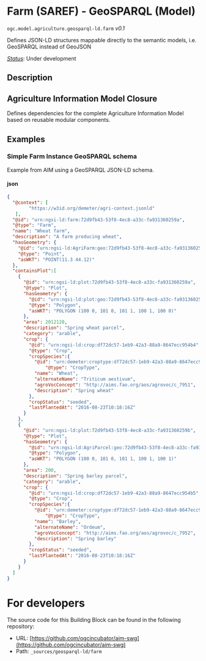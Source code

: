 
# Farm (SAREF) - GeoSPARQL (Model)

`ogc.model.agriculture.geosparql-ld.farm` *v0.1*

Defines JSON-LD structures mappable directly to the semantic models, i.e. GeoSPARQL instead of GeoJSON

[*Status*](http://www.opengis.net/def/status): Under development

## Description

## Agriculture Information Model Closure

Defines dependencies for the complete Agriculture Information Model based on reusable modular components.





## Examples

### Simple Farm Instance GeoSPARQL schema
Example from AIM  using a GeoSPARQL JSON-LD schema. 

#### json
```json
{
  "@context": [
  		"https://w3id.org/demeter/agri-context.jsonld"
   ],
  "@id": "urn:ngsi-ld:farm:72d9fb43-53f8-4ec8-a33c-fa931360259a",
  "@type": "Farm",
  "name": "Wheat farm",
  "description": "A farm producing wheat",
  "hasGeometry": {
    "@id": "urn:ngsi-ld:AgriFarm:geo:72d9fb43-53f8-4ec8-a33c-fa931360259x",
    "@type": "Point",
    "asWKT": "POINT(11.3 44.12)"
  },
  "containsPlot":[
    {
      "@id": "urn:ngsi-ld:plot:72d9fb43-53f8-4ec8-a33c-fa931360259a",
      "@type": "Plot",
      "hasGeometry": {
        "@id": "urn:ngsi-ld:plot:geo:72d9fb43-53f8-4ec8-a33c-fa931360259y",
        "@type": "Polygon",
        "asWKT": "POLYGON (100 0, 101 0, 101 1, 100 1, 100 0)"
      },
      "area": 2012120,
      "description": "Spring wheat parcel",
      "category": "arable",
      "crop": {
        "@id": "urn:ngsi-ld:crop:df72dc57-1eb9-42a3-88a9-8647ecc954b4",
        "@type": "Crop",
        "cropSpecies":{
          "@id": "urn:demeter:croptype:df72dc57-1eb9-42a3-88a9-8647ecc954b4",
		      "@type": "CropType",
          "name": "Wheat",
          "alternateName": "Triticum aestivum",
          "agroVocConcept": "http://aims.fao.org/aos/agrovoc/c_7951",
          "description": "Spring wheat"
        },
        "cropStatus": "seeded",
        "lastPlantedAt": "2016-08-23T10:18:16Z"
      }
    },
    {
      "@id": "urn:ngsi-ld:plot:72d9fb43-53f8-4ec8-a33c-fa931360259b",
      "@type": "Plot",
      "hasGeometry": {
        "@id": "urn:ngsi-ld:AgriParcel:geo:72d9fb43-53f8-4ec8-a33c-fa931360259z",
        "@type": "Polygon",
        "asWKT": "POLYGON (100 0, 101 0, 101 1, 100 1, 100 1)"
      },
      "area": 200,
      "description": "Spring barley parcel",
      "category": "arable",
      "crop": {
        "@id": "urn:ngsi-ld:crop:df72dc57-1eb9-42a3-88a9-8647ecc954b5",
        "@type": "Crop",
        "cropSpecies":{
          "@id": "urn:demeter:croptype:df72dc57-1eb9-42a3-88a9-8647ecc954b5",
		      "@type": "CropType",
          "name": "Barley",
          "alternateName": "Ordeum",
          "agroVocConcept": "http://aims.fao.org/aos/agrovoc/c_7952",
          "description": "Spring barley"
        },
        "cropStatus": "seeded",
        "lastPlantedAt": "2016-08-23T10:18:16Z"
      }
    }
  ]
}
```


# For developers

The source code for this Building Block can be found in the following repository:

* URL: [https://github.com/ogcincubator/aim-swg](https://github.com/ogcincubator/aim-swg)
* Path: `_sources/geosparql-ld/farm`

